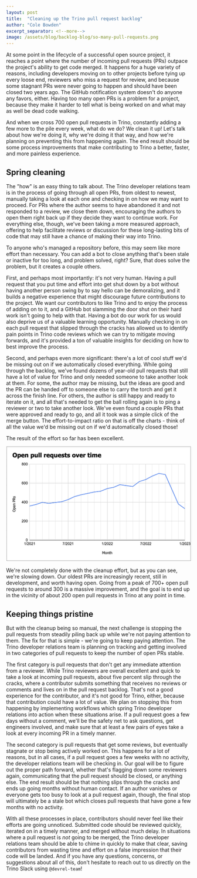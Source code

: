 ```yaml
---
layout: post
title:  "Cleaning up the Trino pull request backlog"
author: "Cole Bowden"
excerpt_separator: <!--more-->
image: /assets/blog/backlog-blog/so-many-pull-requests.png
---
```


At some point in the lifecycle of a successful open source project, it reaches a
point where the number of incoming pull requests (PRs) outpace the project's
ability to get code merged. It happens for a huge variety of reasons, including
developers moving on to other projects before tying up every loose end,
reviewers who miss a request for review, and because some stagnant PRs were
never going to happen and should have been closed two years ago. The GitHub
notification system doesn't do anyone any favors, either. Having too many open
PRs is a problem for a project, because they make it harder to tell what is
being worked on and what may as well be dead code walking.

And when we cross 700 open pull requests in Trino, constantly adding a few more
to the pile every week, what do we do? We clean it up! Let's talk about how
we're doing it, why we're doing it that way, and how we're planning on
preventing this from happening again. The end result should be some process
improvements that make contributing to Trino a better, faster, and more painless
experience.

<!--more-->

## Spring cleaning

The "how" is an easy thing to talk about. The Trino developer relations team is
in the process of going through all open PRs, from oldest to newest, manually
taking a look at each one and checking in on how we may want to proceed. For PRs
where the author seems to have abandoned it and not responded to a review, we close
them down, encouraging the authors to open them right back up if they decide
they want to continue work. For everything else, though, we've been taking a
more measured approach, offering to help facilitate reviews or discussion for
these long-lasting bits of code that may still have a chance of making their way
into Trino.

To anyone who's managed a repository before, this may seem like more effort than
necessary. You can add a bot to close anything that's been stale or inactive for
too long, and problem solved, right? Sure, that does solve the problem, but it
creates a couple others.

First, and perhaps most importantly: it's not very human. Having a pull request
that you put time and effort into get shut down by a bot without having another
person swing by to say hello can be demoralizing, and it builds a negative
experience that might discourage future contributions to the project. We want
our contributors to like Trino and to enjoy the process of adding on to it, and
a GitHub bot slamming the door shut on their hard work isn't going to help with
that. Having a bot do our work for us would also deprive us of a valuable
learning opportunity. Manually checking in on each pull request that slipped
through the cracks has allowed us to identify pain points in Trino code reviews
which we can try to mitigate moving forwards, and it's provided a ton of
valuable insights for deciding on how to best improve the process.

Second, and perhaps even more significant: there's a lot of cool stuff we'd be
missing out on if we automatically closed everything. While going through the
backlog, we've found dozens of year-old pull requests that still have a lot of
value for Trino and only needed someone to take another look at them. For some,
the author may be missing, but the ideas are good and the PR can be handed off
to someone else to carry the torch and get it across the finish line. For
others, the author is still happy and ready to iterate on it, and all that's
needed to get the ball rolling again is to ping a reviewer or two to take
another look. We've even found a couple PRs that were approved and ready to go,
and all it took was a simple click of the merge button. The effort-to-impact
ratio on that is off the charts - think of all the value we'd be missing out on
if we'd automatically closed those!

The result of the effort so far has been excellent.

<img src="/assets/blog/backlog-blog/open-pull-requests-graph.png"/>

We're not completely done with the cleanup effort, but as you can see, we're
slowing down. Our oldest PRs are increasingly recent, still in development,
and worth having open. Going from a peak of 700+ open pull requests to around
300 is a massive improvement, and the goal is to end up in the vicinity of about
200 open pull requests in Trino at any point in time.

## Keeping things pristine

But with the cleanup being so manual, the next challenge is stopping the pull
requests from steadily piling back up while we're not paying attention to them.
The fix for that is simple - we're going to keep paying attention. The Trino
developer relations team is planning on tracking and getting involved in two
categories of pull requests to keep the number of open PRs stable.

The first category is pull requests that don't get any immediate attention from
a reviewer. While Trino reviewers are overall excellent and quick to take a look
at incoming pull requests, about five percent slip through the cracks, where a
contributor submits something that receives no reviews or comments and lives on
in the pull request backlog. That's not a good experience for the contributor,
and it's not good for Trino, either, because that contribution could have a lot
of value. We plan on stopping this from happening by implementing workflows
which spring Trino developer relations into action when these situations arise.
If a pull request goes a few days without a comment, we'll be the safety net to
ask questions, get engineers involved, and make sure that at least a few pairs
of eyes take a look at every incoming PR in a timely manner.

The second category is pull requests that get some reviews, but eventually
stagnate or stop being actively worked on. This happens for a lot of reasons,
but in all cases, if a pull request goes a few weeks with no activity, the
developer relations team will be checking in. Our goal will be to figure out the
proper path forward, whether that's flagging down some reviewers again,
communicating that the pull request should be closed, or anything else. The end
result should be that nothing slips through the cracks and ends up going months
without human contact. If an author vanishes or everyone gets too busy to look
at a pull request again, though, the final stop will ultimately be a stale bot
which closes pull requests that have gone a few months with no activity.

With all these processes in place, contributors should never feel like their
efforts are going unnoticed. Submitted code should be reviewed quickly,
iterated on in a timely manner, and merged without much delay. In situations
where a pull request is *not* going to be merged, the Trino developer relations
team should be able to chime in quickly to make that clear, saving contributors
from wasting time and effort on a false impression that their code will be
landed. And if you have any questions, concerns, or suggestions about all of
this, don't hesitate to reach out to us directly on the Trino Slack using
`@devrel-team`!